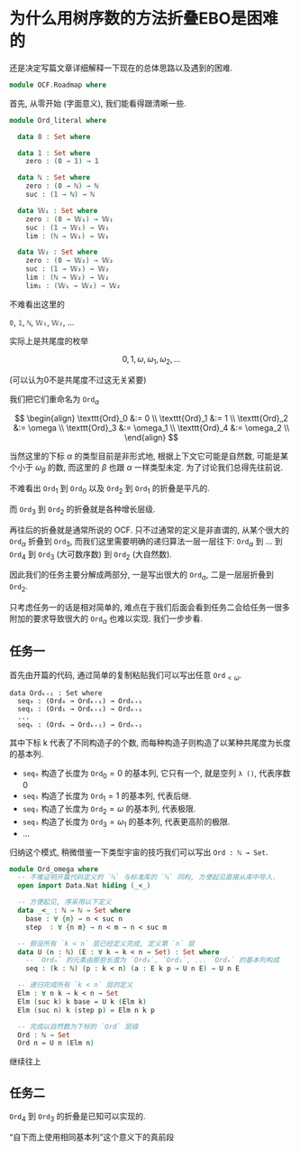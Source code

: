 # 为什么用树序数的方法折叠EBO是困难的

还是决定写篇文章详细解释一下现在的总体思路以及遇到的困难.

```agda
module OCF.Roadmap where
```

首先, 从零开始 (字面意义), 我们能看得跟清晰一些.

```agda
module Ord_literal where

  data 𝟘 : Set where

  data 𝟙 : Set where
    zero : (𝟘 → 𝟙) → 𝟙

  data ℕ : Set where
    zero : (𝟘 → ℕ) → ℕ
    suc : (𝟙 → ℕ) → ℕ

  data 𝕎₁ : Set where
    zero : (𝟘 → 𝕎₁) → 𝕎₁
    suc : (𝟙 → 𝕎₁) → 𝕎₁
    lim : (ℕ → 𝕎₁) → 𝕎₁

  data 𝕎₂ : Set where
    zero : (𝟘 → 𝕎₂) → 𝕎₂
    suc : (𝟙 → 𝕎₂) → 𝕎₂
    lim : (ℕ → 𝕎₂) → 𝕎₂
    lim₁ : (𝕎₁ → 𝕎₂) → 𝕎₂
```

不难看出这里的

`𝟘`, `𝟙`, `ℕ`, `𝕎₁`, `𝕎₂`, ...

实际上是共尾度的枚举

$$0, 1, \omega, \omega_1, \omega_2, ...$$

(可以认为0不是共尾度不过这无关紧要)

我们把它们重命名为 $\texttt{Ord}_\alpha$

$$
\begin{align}
\texttt{Ord}_0 &:= 0 \\
\texttt{Ord}_1 &:= 1 \\
\texttt{Ord}_2 &:= \omega \\
\texttt{Ord}_3 &:= \omega_1 \\
\texttt{Ord}_4 &:= \omega_2 \\
\end{align}
$$

当然这里的下标 $\alpha$ 的类型目前是非形式地, 根据上下文它可能是自然数, 可能是某个小于 $\omega_\beta$ 的数, 而这里的 $\beta$ 也跟 $\alpha$ 一样类型未定. 为了讨论我们总得先往前说.

不难看出 $\texttt{Ord}_1$ 到 $\texttt{Ord}_0$ 以及 $\texttt{Ord}_2$ 到 $\texttt{Ord}_1$ 的折叠是平凡的.

而 $\texttt{Ord}_3$ 到 $\texttt{Ord}_2$ 的折叠就是各种增长层级.

再往后的折叠就是通常所说的 OCF. 只不过通常的定义是非直谓的, 从某个很大的 $\texttt{Ord}_\alpha$ 折叠到 $\texttt{Ord}_3$, 而我们这里需要明确的递归算法一层一层往下: $\texttt{Ord}_\alpha$ 到 ... 到 $\texttt{Ord}_4$ 到 $\texttt{Ord}_3$ (大可数序数) 到 $\texttt{Ord}_2$ (大自然数).

因此我们的任务主要分解成两部分, 一是写出很大的 $\texttt{Ord}_\alpha$, 二是一层层折叠到 $\texttt{Ord}_2$.

只考虑任务一的话是相对简单的, 难点在于我们后面会看到任务二会给任务一很多附加的要求导致很大的 $\texttt{Ord}_\alpha$ 也难以实现. 我们一步步看.

## 任务一

首先由开篇的代码, 通过简单的复制粘贴我们可以写出任意 $\texttt{Ord}_{<\omega}$.

```pseudocode
data Ordₖ₊₁ : Set where
  seq₀ : (Ord₀ → Ordₖ₊₁) → Ordₖ₊₁
  seq₁ : (Ord₁ → Ordₖ₊₁) → Ordₖ₊₁
  ...
  seqₖ : (Ordₖ → Ordₖ₊₁) → Ordₖ₊₁
```

其中下标 k 代表了不同构造子的个数, 而每种构造子则构造了以某种共尾度为长度的基本列.

- `seq₀` 构造了长度为 $\texttt{Ord}_0 = 0$ 的基本列, 它只有一个, 就是空列 `λ ()`, 代表序数 $0$
- `seq₁` 构造了长度为 $\texttt{Ord}_1 = 1$ 的基本列, 代表后继.
- `seq₂` 构造了长度为 $\texttt{Ord}_2 = \omega$ 的基本列, 代表极限.
- `seq₃` 构造了长度为 $\texttt{Ord}_3 = \omega_1$ 的基本列, 代表更高阶的极限.
- ...

归纳这个模式, 稍微借鉴一下类型宇宙的技巧我们可以写出 `Ord : ℕ → Set`.

```agda
module Ord_omega where
  -- 不难证明开篇代码定义的 `ℕ` 与标准库的 `ℕ` 同构, 方便起见直接从库中导入.
  open import Data.Nat hiding (_<_)

  -- 方便起见, 序采用以下定义
  data _<_ : ℕ → ℕ → Set where
    base : ∀ {n} → n < suc n
    step  : ∀ {n m} → n < m → n < suc m

  -- 假设所有 `k < n` 层已经定义完成, 定义第 `n` 层
  data U (n : ℕ) (E : ∀ k → k < n → Set) : Set where
    -- `Ordₙ` 的元素由那些长度为 `Ord₀`, `Ord₁`, ... `Ordₖ` 的基本列构成
    seq : (k : ℕ) (p : k < n) (a : E k p → U n E) → U n E

  -- 递归完成所有 `k < n` 层的定义
  Elm : ∀ n k → k < n → Set
  Elm (suc k) k base = U k (Elm k)
  Elm (suc n) k (step p) = Elm n k p

  -- 完成以自然数为下标的 `Ord` 层级
  Ord : ℕ → Set
  Ord n = U n (Elm n)
```

继续往上

## 任务二

$\texttt{Ord}_4$ 到 $\texttt{Ord}_3$ 的折叠是已知可以实现的.

“自下而上使用相同基本列”这个意义下的真前段
